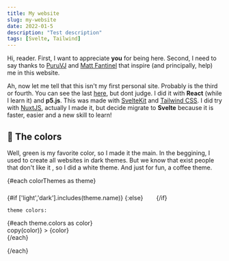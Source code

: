 ```yaml
---
title: My website
slug: my-website
date: 2022-01-5
description: "Test description"
tags: [Svelte, Tailwind]
---
```



Hi, reader. First, I want to appreciate **you** for being here. Second, I need to say thanks to [PuruVJ](https://www.puruvj.dev/) and [Matt Fantinel](https://fantinel.dev/) that inspire (and principally, help) me in this website.

Ah, now let me tell that this isn't my first personal site. Probably is the third or fourth. You can see the last [here](https://old.passoca.com.br), but dont judge. I did it with **React** (while I learn it) and **p5.js**. This was made with [SvelteKit](https://kit.svelte.dev/) and [Tailwind CSS](https://tailwindcss.com/). I did try with [NuxtJS](https://nuxtjs.org/), actually I made it, but decide migrate to **Svelte** because it is faster, easier and a new skill to learn!

## 🎨 The colors

Well, green is my favorite color, so I made it the main. In the beggining, I used to create all websites in dark themes. But we know that exist people that don't like it , so I did a white theme. And just for fun, a coffee theme.


{#each colorThemes as theme}

  <div class="label">
    {#if ['light','dark'].includes(theme.name)}
      <Icon src={theme.icon} size="23" />
    {:else}
      <SVG src="/icons/coffee.svg" width="23" height="23"/>
    {/if}

    theme colors:
  </div>


  <div class="colors-show">
    {#each theme.colors as color}
      <div
        class="color"
        style="background-color: {color}"
        on:click={() => copy(color)}
      >
        <span class="flex gap-2">{color} <Icon src={Duplicate} size="23" /></span>
      </div>
    {/each}
  </div>

{/each}


<script lang="ts">
  import { Moon, Sun, Duplicate } from "svelte-hero-icons";
  import SVG from "svelte-inline-svg";
  import Icon from "svelte-hero-icons/Icon.svelte";
  const copy = async (color: string): string => {
    await navigator.clipboard.writeText(color);
  }
  const colorThemes = [
    {
      name: 'dark',
      icon: Moon,
      colors: [
      "#66EF73",
      "#100F10",
      "#E0E0E0",
      "#AAAAAA",
    ]},
    {
      name: 'light',
      icon: Sun,
      colors: [
      "#66EF73",
      "#FEFEFE",
      "#000000",
      "#AAAAAA",
    ]},
    {
      name: 'coffee',
      colors: [
      "#6A461E",
      "#F9DEC9",
      "#000000",
      "#9E9E9E",
    ]}
  ]
</script>

<style lang="sass">
@import '../../sass/breakpoints'

.label
  display: flex
  align-items: center
  gap: 8px
  margin-top: 8px
  :global
    p
      margin-top: unset !important

.colors-show
  display: grid
  align-items: center
  gap: 15px
  margin: 20px 0
  grid-template-columns: repeat(1, 1fr)
  @include screen-md
    grid-template-columns: repeat(4, 1fr)


.color
  padding: 12px 20px
  display: grid
  cursor: pointer
  place-items: center
  color: rgba(0,0,0,.3)
  transition: all .3s
  font-size: 1rem
  &:hover
    color: unset
    background-color: rgba(0,0,0,.1) !important
  &:active
    background-color: rgba(0,0,0,.0) !important
    transform: translateY(5px)
</style>

